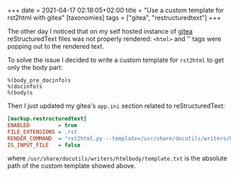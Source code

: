 +++
date = 2021-04-17 02:18:05+02:00
title = "Use a custom template for rst2html with gitea"
[taxonomies]
tags = ["gitea", "restructuredtext"]
+++

The other day I noticed that on my self hosted instance of
[gitea](https://noa.mornie.org) reStructuredText files was not properly
rendered: `<html>` and '</html>' tags were popping out to the rendered text.

To solve the issue I decided to write a custom template for `rst2html` to get
only the body part:

```
%(body_pre_docinfo)s
%(docinfo)s
%(body)s
```

Then I just updated my gitea's `app.ini` section related to reStructuredText:

```ini
[markup.restructuredtext]
ENABLED         = true
FILE_EXTENSIONS = .rst
RENDER_COMMAND  = "rst2html.py --template=/usr/share/docutils/writers/htmlbody/template.txt"
IS_INPUT_FILE   = false
```

where `/usr/share/docutils/writers/htmlbody/template.txt` is the absolute path
of the custom template showed above.
